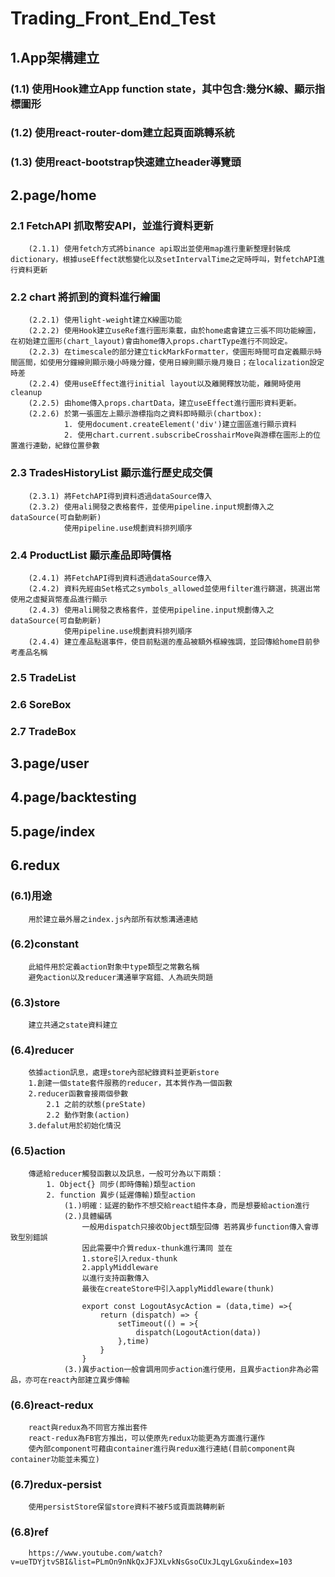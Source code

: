 # Trading_Front_End_Test
##  1.App架構建立
###    (1.1) 使用Hook建立App function state，其中包含:幾分K線、顯示指標圖形
###    (1.2) 使用react-router-dom建立起頁面跳轉系統
###    (1.3) 使用react-bootstrap快速建立header導覽頭
##  2.page/home
###      2.1 FetchAPI 抓取幣安API，並進行資料更新
        (2.1.1) 使用fetch方式將binance api取出並使用map進行重新整理封裝成dictionary，根據useEffect狀態變化以及setIntervalTime之定時呼叫，對fetchAPI進行資料更新
###      2.2 chart    將抓到的資料進行繪圖
        (2.2.1) 使用light-weight建立K線圖功能
        (2.2.2) 使用Hook建立useRef進行圖形乘載，由於home處會建立三張不同功能線圖，在初始建立圖形(chart_layout)會由home傳入props.chartType進行不同設定。
        (2.2.3) 在timescale的部分建立tickMarkFormatter，使圖形時間可自定義顯示時間區間，如使用分鐘線則顯示幾小時幾分鐘，使用日線則顯示幾月幾日；在localization設定時差
        (2.2.4) 使用useEffect進行initial layout以及離開釋放功能，離開時使用cleanup
        (2.2.5) 由home傳入props.chartData，建立useEffect進行圖形資料更新。
        (2.2.6) 於第一張圖左上顯示游標指向之資料即時顯示(chartbox):
                1. 使用document.createElement('div')建立圖區進行顯示資料
                2. 使用chart.current.subscribeCrosshairMove與游標在圖形上的位置進行連動，紀錄位置參數
###      2.3 TradesHistoryList    顯示進行歷史成交價
        (2.3.1) 將FetchAPI得到資料透過dataSource傳入
        (2.3.2) 使用ali開發之表格套件，並使用pipeline.input規劃傳入之dataSource(可自動刷新)
                使用pipeline.use規劃資料排列順序
###      2.4 ProductList          顯示產品即時價格
        (2.4.1) 將FetchAPI得到資料透過dataSource傳入
        (2.4.2) 資料先經由Set格式之symbols_allowed並使用filter進行篩選，挑選出常使用之虛擬貨幣產品進行顯示
        (2.4.3) 使用ali開發之表格套件，並使用pipeline.input規劃傳入之dataSource(可自動刷新)
                使用pipeline.use規劃資料排列順序
        (2.4.4) 建立產品點選事件，使目前點選的產品被額外框線強調，並回傳給home目前參考產品名稱
###      2.5 TradeList

###      2.6 SoreBox

###      2.7 TradeBox
##  3.page/user

##  4.page/backtesting
##  5.page/index
##  6.redux
###    (6.1)用途
        用於建立最外層之index.js內部所有狀態溝通連結
###    (6.2)constant
        此組件用於定義action對象中type類型之常數名稱
        避免action以及reducer溝通單字寫錯、人為疏失問題
###    (6.3)store
        建立共通之state資料建立
###    (6.4)reducer
        依據action訊息，處理store內部紀錄資料並更新store
        1.創建一個state套件服務的reducer，其本質作為一個函數
        2.reducer函數會接兩個參數
            2.1 之前的狀態(preState)
            2.2 動作對象(action)
        3.defalut用於初始化情況
###    (6.5)action
        傳遞給reducer觸發函數以及訊息，一般可分為以下兩類：
            1. Object{} 同步(即時傳輸)類型action
            2. function 異步(延遲傳輸)類型action
                (1.)明確：延遲的動作不想交給react組件本身，而是想要給action進行
                (2.)具體編碼
                    一般用dispatch只接收Object類型回傳 若將異步function傳入會導致型別錯誤
                    因此需要中介質redux-thunk進行溝同 並在
                    1.store引入redux-thunk
                    2.applyMiddleware
                    以進行支持函數傳入
                    最後在createStore中引入applyMiddleware(thunk)

                    export const LogoutAsycAction = (data,time) =>{
                        return (dispatch) => {
                            setTimeout(() = >{
                                dispatch(LogoutAction(data))
                            },time)
                        }
                    }
                (3.)異步action一般會調用同步action進行使用，且異步action非為必需品，亦可在react內部建立異步傳輸
###    (6.6)react-redux
        react與redux為不同官方推出套件
        react-redux為FB官方推出，可以使原先redux功能更為方面進行運作
        使內部component可藉由container進行與redux進行連結(目前component與container功能並未獨立)
###    (6.7)redux-persist
        使用persistStore保留store資料不被F5或頁面跳轉刷新
###    (6.8)ref
        https://www.youtube.com/watch?v=ueTDYjtvSBI&list=PLmOn9nNkQxJFJXLvkNsGsoCUxJLqyLGxu&index=103

